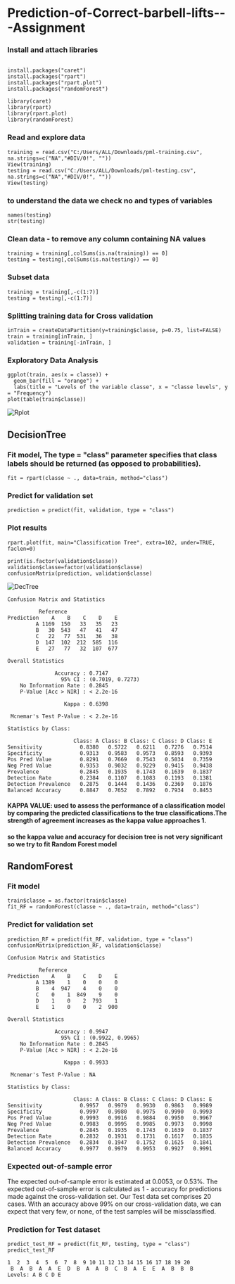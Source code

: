 # Prediction-of-Correct-barbell-lifts---Assignment

### Install and attach libraries
```{r configuration, echo=TRUE, results='hide'}

install.packages("caret")
install.packages("rpart")
install.packages("rpart.plot")
install.packages("randomForest")

library(caret)
library(rpart)
library(rpart.plot)
library(randomForest)
```

### Read and explore data 
```
training = read.csv("C:/Users/ALL/Downloads/pml-training.csv", na.strings=c("NA","#DIV/0!", ""))
View(training)
testing = read.csv("C:/Users/ALL/Downloads/pml-testing.csv", na.strings=c("NA","#DIV/0!", ""))
View(testing)
```

### to understand the data we check no and types of variables
```
names(testing)
str(testing)
```

### Clean data - to remove any column containing NA values
```
training = training[,colSums(is.na(training)) == 0]
testing = testing[,colSums(is.na(testing)) == 0]
```

### Subset data
```
training = training[,-c(1:7)]
testing = testing[,-c(1:7)]
```

### Splitting training data for Cross validation
```
inTrain = createDataPartition(y=training$classe, p=0.75, list=FALSE)
train = training[inTrain, ] 
validation = training[-inTrain, ]
```

### Exploratory Data Analysis
```
ggplot(train, aes(x = classe)) +
  geom_bar(fill = "orange") +
  labs(title = "Levels of the variable classe", x = "classe levels", y = "Frequency")
plot(table(train$classe))
```
![Rplot](https://github.com/simranrg/Prediction-of-Correct-barbell-lifts---Assignment/assets/171349867/b20209b9-6e5a-4858-89c3-ec07aaccf438)

## DecisionTree

### Fit model,  The type = "class" parameter specifies that class labels should be returned (as opposed to probabilities).
```
fit = rpart(classe ~ ., data=train, method="class")
```

### Predict for validation set
```
prediction = predict(fit, validation, type = "class")
```

### Plot results
```
rpart.plot(fit, main="Classification Tree", extra=102, under=TRUE, faclen=0)

print(is.factor(validation$classe))
validation$classe=factor(validation$classe)      
confusionMatrix(prediction, validation$classe)
```
![DecTree](https://github.com/simranrg/Prediction-of-Correct-barbell-lifts---Assignment/assets/171349867/e7ca3a01-4e93-4f47-97c4-3c79a8864043)

```
Confusion Matrix and Statistics

          Reference
Prediction    A    B    C    D    E
         A 1169  150   33   35   23
         B   30  543   47   41   47
         C   22   77  531   36   38
         D  147  102  212  585  116
         E   27   77   32  107  677

Overall Statistics
                                          
               Accuracy : 0.7147          
                 95% CI : (0.7019, 0.7273)
    No Information Rate : 0.2845          
    P-Value [Acc > NIR] : < 2.2e-16       
                                          
                  Kappa : 0.6398          
                                          
 Mcnemar's Test P-Value : < 2.2e-16       

Statistics by Class:

                     Class: A Class: B Class: C Class: D Class: E
Sensitivity            0.8380   0.5722   0.6211   0.7276   0.7514
Specificity            0.9313   0.9583   0.9573   0.8593   0.9393
Pos Pred Value         0.8291   0.7669   0.7543   0.5034   0.7359
Neg Pred Value         0.9353   0.9032   0.9229   0.9415   0.9438
Prevalence             0.2845   0.1935   0.1743   0.1639   0.1837
Detection Rate         0.2384   0.1107   0.1083   0.1193   0.1381
Detection Prevalence   0.2875   0.1444   0.1436   0.2369   0.1876
Balanced Accuracy      0.8847   0.7652   0.7892   0.7934   0.8453
```

#### KAPPA VALUE: used to assess the performance of a classification model by comparing the predicted classifications to the true classifications.The strength of agreement increases as the kappa value approaches 1. 
#### so the kappa value and accuracy for decision tree is not very significant so we try to fit Random Forest model

## RandomForest

### Fit model
```
train$classe = as.factor(train$classe)
fit_RF = randomForest(classe ~ ., data=train, method="class")
```

### Predict for validation set
```
prediction_RF = predict(fit_RF, validation, type = "class")
confusionMatrix(prediction_RF, validation$classe)
```
```
Confusion Matrix and Statistics

          Reference
Prediction    A    B    C    D    E
         A 1389    1    0    0    0
         B    4  947    4    0    0
         C    0    1  849    9    0
         D    1    0    2  793    1
         E    1    0    0    2  900

Overall Statistics
                                          
               Accuracy : 0.9947          
                 95% CI : (0.9922, 0.9965)
    No Information Rate : 0.2845          
    P-Value [Acc > NIR] : < 2.2e-16       
                                          
                  Kappa : 0.9933          
                                          
 Mcnemar's Test P-Value : NA              

Statistics by Class:

                     Class: A Class: B Class: C Class: D Class: E
Sensitivity            0.9957   0.9979   0.9930   0.9863   0.9989
Specificity            0.9997   0.9980   0.9975   0.9990   0.9993
Pos Pred Value         0.9993   0.9916   0.9884   0.9950   0.9967
Neg Pred Value         0.9983   0.9995   0.9985   0.9973   0.9998
Prevalence             0.2845   0.1935   0.1743   0.1639   0.1837
Detection Rate         0.2832   0.1931   0.1731   0.1617   0.1835
Detection Prevalence   0.2834   0.1947   0.1752   0.1625   0.1841
Balanced Accuracy      0.9977   0.9979   0.9953   0.9927   0.9991
```
### Expected out-of-sample error
The expected out-of-sample error is estimated at 0.0053, or 0.53%. The expected out-of-sample error is calculated as 1 - accuracy for predictions made against the cross-validation set. Our Test data set comprises 20 cases. With an accuracy above 99% on our cross-validation data, we can expect that very few, or none, of the test samples will be missclassified.

### Prediction for Test dataset
```
predict_test_RF = predict(fit_RF, testing, type = "class")
predict_test_RF
```
```
1  2  3  4  5  6  7  8  9 10 11 12 13 14 15 16 17 18 19 20 
 B  A  B  A  A  E  D  B  A  A  B  C  B  A  E  E  A  B  B  B 
Levels: A B C D E
```


